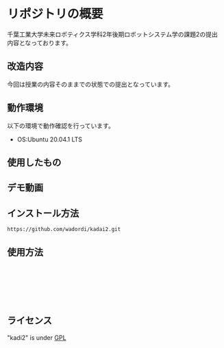 # リポジトリの概要
千葉工業大学未来ロボティクス学科2年後期ロボットシステム学の課題2の提出内容となっております。

## 改造内容
今回は授業の内容そのままでの状態での提出となっています。

## 動作環境
以下の環境で動作確認を行っています。
* OS:Ubuntu 20.04.1 LTS

## 使用したもの

## デモ動画

## インストール方法
`https://github.com/wadordi/kadai2.git`

## 使用方法
` `   
` `  
` `  
``  
``  
``  
``  
``  
``  


## ライセンス
"kadi2" is under [GPL](http://www.gnu.org/licenses/gpl-3.0.html)
